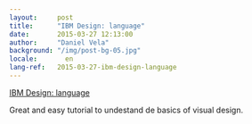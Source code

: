```yaml
---
layout:     post
title:      "IBM Design: language"
date:       2015-03-27 12:13:00
author:     "Daniel Vela"
background: "/img/post-bg-05.jpg"
locale:       en
lang-ref:   2015-03-27-ibm-design-language
---
```



[IBM Design: language](http://www.ibm.com/design/language.shtml)

Great and easy tutorial to undestand de basics of visual design.

